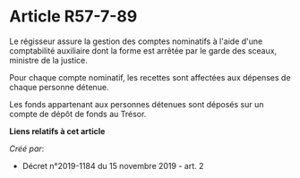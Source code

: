 # Article R57-7-89

Le régisseur assure la gestion des comptes nominatifs à l'aide d'une comptabilité auxiliaire dont la forme est arrêtée par le
garde des sceaux, ministre de la justice.

Pour chaque compte nominatif, les recettes sont affectées aux dépenses de chaque personne détenue.

Les fonds appartenant aux personnes détenues sont déposés sur un compte de dépôt de fonds au Trésor.

**Liens relatifs à cet article**

_Créé par_:

  - Décret n°2019-1184 du 15 novembre 2019 - art. 2
